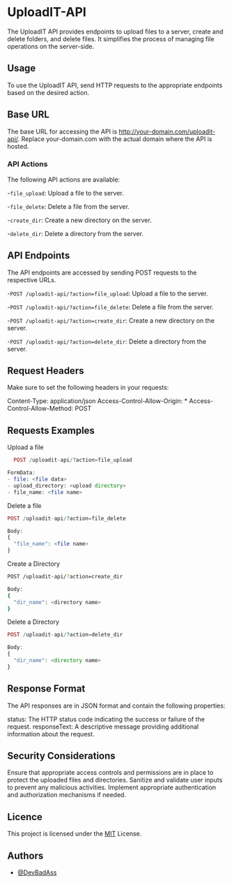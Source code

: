# UploadIT-API
The UploadIT API provides endpoints to upload files to a server, create and delete folders, and delete files. It simplifies the process of managing file operations on the server-side.

## Usage
To use the UploadIT API, send HTTP requests to the appropriate endpoints based on the desired action.

## Base URL
The base URL for accessing the API is http://your-domain.com/uploadit-api/. Replace your-domain.com with the actual domain where the API is hosted.

### API Actions

The following API actions are available:

-`file_upload`: Upload a file to the server.

-`file_delete`: Delete a file from the server.

-`create_dir`: Create a new directory on the server.

-`delete_dir`: Delete a directory from the server.

## API Endpoints

The API endpoints are accessed by sending POST requests to the respective URLs.

-`POST /uploadit-api/?action=file_upload`: Upload a file to the server.

-`POST /uploadit-api/?action=file_delete`: Delete a file from the server.

-`POST /uploadit-api/?action=create_dir`: Create a new directory on the server.

-`POST /uploadit-api/?action=delete_dir`: Delete a directory from the server.

## Request Headers

Make sure to set the following headers in your requests:

Content-Type: application/json
Access-Control-Allow-Origin: *
Access-Control-Allow-Method: POST

## Requests Examples

Upload a file

```php
  POST /uploadit-api/?action=file_upload

FormData:
- file: <file data>
- upload_directory: <upload directory>
- file_name: <file name>

```

Delete a file

```php
POST /uploadit-api/?action=file_delete

Body:
{
  "file_name": <file name>
}
```

Create a Directory

```bash
POST /uploadit-api/?action=create_dir

Body:
{
  "dir_name": <directory name>
}

```

Delete a Directory

```php
POST /uploadit-api/?action=delete_dir

Body:
{
  "dir_name": <directory name>
}
```

## Response Format
The API responses are in JSON format and contain the following properties:

status: The HTTP status code indicating the success or failure of the request.
responseText: A descriptive message providing additional information about the request.

## Security Considerations
Ensure that appropriate access controls and permissions are in place to protect the uploaded files and directories.
Sanitize and validate user inputs to prevent any malicious activities.
Implement appropriate authentication and authorization mechanisms if needed.

## Licence
This project is licensed under the [MIT](https://choosealicense.com/licenses/mit/) License.

## Authors

- [@DevBadAss](https://www.github.com/DevBadAss)
